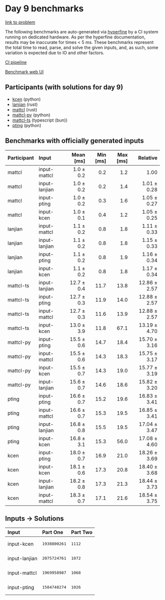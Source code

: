 # Day 9 benchmarks

[link to problem](https://adventofcode.com/2023/day/9)

The following benchmarks are auto-generated via
[hyperfine](https://github.com/sharkdp/hyperfine) by a CI system running on
dedicated hardware. As per the hyperfine documentation, results may be
inaccurate for times < 5 ms. These benchmarks represent the total time to read,
parse, and solve the given inputs, and, as such, some variation is expected due
to IO and other factors.

[CI pipeline](http://ci.papercode.net:8080/teams/main/pipelines/aoc2023)

[Benchmark web UI](https://aoc.ancalagon.black)


## Participants (with solutions for day 9)

- [kcen](https://github.com/kcen/aoc2023) (python)
- [lanjian](https://github.com/lanjian/aoc-2023) (rust)
- [mattcl](https://github.com/mattcl/aoc2023) (rust)
- [mattcl-py](https://github.com/mattcl/aoc2023-py) (python)
- [mattcl-ts](https://github.com/mattcl/aoc2023-js) (typescript (bun))
- [pting](https://github.com/pting/aoc2023) (python)


## Benchmarks with officially generated inputs

| Participant | Input | Mean [ms] | Min [ms] | Max [ms] | Relative |
|:---|:---|---:|---:|---:|---:|
| mattcl | input-mattcl | 1.0 ± 0.2 | 0.2 | 1.2 | 1.00 |
| mattcl | input-lanjian | 1.0 ± 0.2 | 0.2 | 1.4 | 1.01 ± 0.28 |
| mattcl | input-pting | 1.0 ± 0.2 | 0.3 | 1.6 | 1.05 ± 0.27 |
| mattcl | input-kcen | 1.0 ± 0.1 | 0.4 | 1.2 | 1.05 ± 0.25 |
| lanjian | input-mattcl | 1.1 ± 0.2 | 0.8 | 1.8 | 1.11 ± 0.33 |
| lanjian | input-lanjian | 1.1 ± 0.2 | 0.8 | 1.8 | 1.15 ± 0.33 |
| lanjian | input-pting | 1.1 ± 0.2 | 0.8 | 1.9 | 1.16 ± 0.34 |
| lanjian | input-kcen | 1.1 ± 0.2 | 0.8 | 1.8 | 1.17 ± 0.34 |
| mattcl-ts | input-lanjian | 12.7 ± 0.4 | 11.7 | 13.8 | 12.86 ± 2.57 |
| mattcl-ts | input-pting | 12.7 ± 0.3 | 11.9 | 14.0 | 12.88 ± 2.57 |
| mattcl-ts | input-mattcl | 12.7 ± 0.3 | 11.6 | 13.9 | 12.88 ± 2.57 |
| mattcl-ts | input-kcen | 13.0 ± 3.9 | 11.8 | 67.1 | 13.19 ± 4.70 |
| mattcl-py | input-pting | 15.5 ± 0.6 | 14.7 | 18.4 | 15.70 ± 3.16 |
| mattcl-py | input-mattcl | 15.5 ± 0.6 | 14.3 | 18.3 | 15.75 ± 3.17 |
| mattcl-py | input-kcen | 15.5 ± 0.7 | 14.3 | 19.0 | 15.77 ± 3.19 |
| mattcl-py | input-lanjian | 15.6 ± 0.7 | 14.6 | 18.6 | 15.82 ± 3.20 |
| pting | input-pting | 16.6 ± 0.7 | 15.2 | 19.6 | 16.83 ± 3.41 |
| pting | input-mattcl | 16.6 ± 0.7 | 15.3 | 19.5 | 16.85 ± 3.41 |
| pting | input-lanjian | 16.8 ± 0.8 | 15.5 | 19.5 | 17.04 ± 3.47 |
| pting | input-kcen | 16.8 ± 3.1 | 15.3 | 56.0 | 17.08 ± 4.60 |
| kcen | input-pting | 18.0 ± 0.7 | 16.9 | 21.0 | 18.26 ± 3.69 |
| kcen | input-kcen | 18.1 ± 0.6 | 17.3 | 20.8 | 18.40 ± 3.68 |
| kcen | input-lanjian | 18.2 ± 0.8 | 17.3 | 21.3 | 18.44 ± 3.73 |
| kcen | input-mattcl | 18.3 ± 0.7 | 17.1 | 21.6 | 18.54 ± 3.75 |


## Inputs -> Solutions

| Input | Part One | Part Two |
|:---|:---|:---|
|input-kcen|<pre>1938800261</pre>|<pre>1112</pre>|
|input-lanjian|<pre>2075724761</pre>|<pre>1072</pre>|
|input-mattcl|<pre>1969958987</pre>|<pre>1068</pre>|
|input-pting|<pre>1584748274</pre>|<pre>1026</pre>|